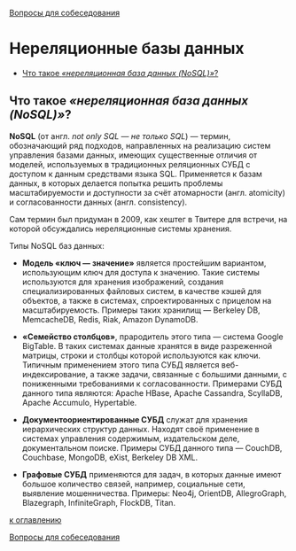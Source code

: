 [Вопросы для собеседования](README.md)

# Нереляционные базы данных
+ [Что такое _«нереляционная база данных (NoSQL)»_?](#что-такое-нереляционная-база-данных-nosql)

## Что такое _«нереляционная база данных (NoSQL)»_?

__NoSQL__ (от англ. _not only SQL — не только SQL_) — термин, обозначающий ряд подходов, направленных на реализацию
систем управления базами данных, имеющих существенные отличия от моделей, используемых в традиционных реляционных СУБД с
доступом к данным средствами языка SQL. Применяется к базам данных, в которых делается попытка решить проблемы
масштабируемости и доступности за счёт атомарности (англ. atomicity) и согласованности данных (англ. consistency).

Сам термин был придуман в 2009, как хештег в Твитере для встречи, на которой обсуждались нереляционные системы хранения.

Типы NoSQL баз данных:

+ __Модель «ключ — значение»__ является простейшим вариантом, использующим ключ для доступа к значению. Такие системы
  используются для хранения изображений, создания специализированных файловых систем, в качестве кэшей для объектов, а
  также в системах, спроектированных с прицелом на масштабируемость. Примеры таких хранилищ — Berkeley DB, MemcacheDB,
  Redis, Riak, Amazon DynamoDB.

+ __«Семейство столбцов»__, прародитель этого типа — система Google BigTable. В таких системах данные хранятся в виде разреженной матрицы, строки и столбцы которой используются как ключи. Типичным применением этого типа СУБД является веб-индексирование, а также задачи, связанные с большими данными, с пониженными требованиями к согласованности. Примерами СУБД данного типа являются: Apache HBase, Apache Cassandra, ScyllaDB, Apache Accumulo, Hypertable.

+ __Документоориентированные СУБД__ служат для хранения иерархических структур данных. Находят своё применение в системах управления содержимым, издательском деле, документальном поиске. Примеры СУБД данного типа — CouchDB, Couchbase, MongoDB, eXist, Berkeley DB XML.

+ __Графовые СУБД__ применяются для задач, в которых данные имеют большое количество связей, например, социальные сети, выявление мошенничества. Примеры: Neo4j, OrientDB, AllegroGraph, Blazegraph, InfiniteGraph, FlockDB, Titan.

[к оглавлению](#Нереляционные-базы-данных)


[Вопросы для собеседования](README.md)

